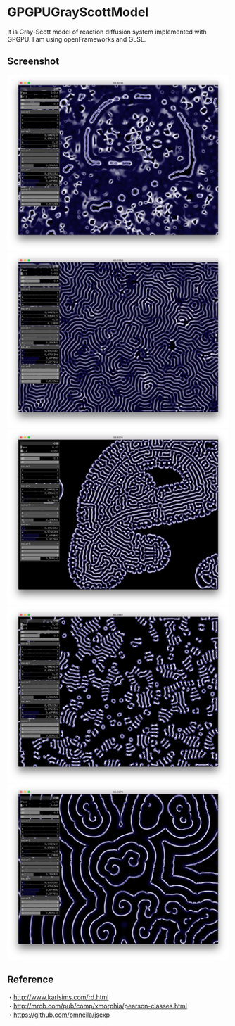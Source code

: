 # GPGPUGrayScottModel
It is Gray-Scott model of reaction diffusion system implemented with GPGPU. I am using openFrameworks and GLSL.

## Screenshot
![result](https://github.com/rystylee/GPGPUGrayScottModel/blob/master/ScreenShot1.png)
![result](https://github.com/rystylee/GPGPUGrayScottModel/blob/master/ScreenShot2.png)
![result](https://github.com/rystylee/GPGPUGrayScottModel/blob/master/ScreenShot3.png)
![result](https://github.com/rystylee/GPGPUGrayScottModel/blob/master/ScreenShot4.png)
![result](https://github.com/rystylee/GPGPUGrayScottModel/blob/master/ScreenShot5.png)

## Reference
・http://www.karlsims.com/rd.html  
・http://mrob.com/pub/comp/xmorphia/pearson-classes.html  
・https://github.com/pmneila/jsexp  

